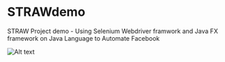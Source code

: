 # STRAWdemo
STRAW Project demo - Using Selenium Webdriver framwork and Java FX framework on Java Language to Automate Facebook

![Alt text](https://github.com/adityasingh11/STRAWdemo/blob/master/S.T.R.A.W-page-001.jpg)
